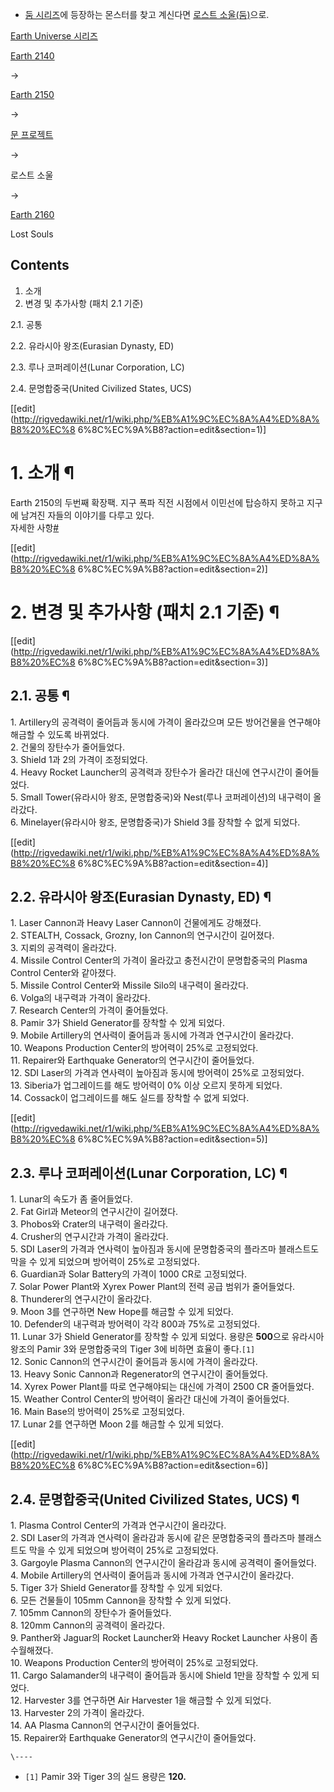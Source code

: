   * [둠 시리즈](%EB%91%A0%20%EC%8B%9C%EB%A6%AC%EC%A6%88.md)에 등장하는 몬스터를 찾고 계신다면 [로스트 소울(둠)](%EB%A1%9C%EC%8A%A4%ED%8A%B8%20%EC%86%8C%EC%9A%B8%28%EB%91%A0%29.md)으로.  

[Earth Universe 시리즈](Earth%20Universe%20%EC%8B%9C%EB%A6%AC%EC%A6%88.md)

[Earth 2140](Earth%202140.md)

→

[Earth 2150](Earth%202150.md)

→

[문 프로젝트](%EB%AC%B8%20%ED%94%84%EB%A1%9C%EC%A0%9D%ED%8A%B8.md)

→

로스트 소울

→

[Earth 2160](Earth%202160.md)

  
Lost Souls

## Contents

    

1. 소개 
2. 변경 및 추가사항 (패치 2.1 기준) 
    

2.1. 공통

2.2. 유라시아 왕조(Eurasian Dynasty, ED)

2.3. 루나 코퍼레이션(Lunar Corporation, LC)

2.4. 문명합중국(United Civilized States, UCS)

[[edit](http://rigvedawiki.net/r1/wiki.php/%EB%A1%9C%EC%8A%A4%ED%8A%B8%20%EC%8
6%8C%EC%9A%B8?action=edit&section=1)]

# 1. 소개 ¶

Earth 2150의 두번째 확장팩. 지구 폭파 직전 시점에서 이민선에 탑승하지 못하고 지구에 남겨진 자들의 이야기를 다루고 있다.  
자세한 사항[#](http://www.gamefaqs.com/pc/930959-earth-2150-trilogy/faqs/24479)

  
  

[[edit](http://rigvedawiki.net/r1/wiki.php/%EB%A1%9C%EC%8A%A4%ED%8A%B8%20%EC%8
6%8C%EC%9A%B8?action=edit&section=2)]

# 2. 변경 및 추가사항 (패치 2.1 기준) ¶

[[edit](http://rigvedawiki.net/r1/wiki.php/%EB%A1%9C%EC%8A%A4%ED%8A%B8%20%EC%8
6%8C%EC%9A%B8?action=edit&section=3)]

## 2.1. 공통 ¶

1\. Artillery의 공격력이 줄어듬과 동시에 가격이 올라갔으며 모든 방어건물을 연구해야 해금할 수 있도록 바뀌었다.  
2\. 건물의 장탄수가 줄어들었다.  
3\. Shield 1과 2의 가격이 조정되었다.  
4\. Heavy Rocket Launcher의 공격력과 장탄수가 올라간 대신에 연구시간이 줄어들었다.  
5\. Small Tower(유라시아 왕조, 문명합중국)와 Nest(루나 코퍼레이션)의 내구력이 올라갔다.  
6\. Minelayer(유라시아 왕조, 문명합중국)가 Shield 3를 장착할 수 없게 되었다.

[[edit](http://rigvedawiki.net/r1/wiki.php/%EB%A1%9C%EC%8A%A4%ED%8A%B8%20%EC%8
6%8C%EC%9A%B8?action=edit&section=4)]

## 2.2. 유라시아 왕조(Eurasian Dynasty, ED) ¶

1\. Laser Cannon과 Heavy Laser Cannon이 건물에게도 강해졌다.  
2\. STEALTH, Cossack, Grozny, Ion Cannon의 연구시간이 길어졌다.  
3\. 지뢰의 공격력이 올라갔다.  
4\. Missile Control Center의 가격이 올라갔고 충전시간이 문명합중국의 Plasma Control Center와 같아졌다.  
5\. Missile Control Center와 Missile Silo의 내구력이 올라갔다.  
6\. Volga의 내구력과 가격이 올라갔다.  
7\. Research Center의 가격이 줄어들었다.  
8\. Pamir 3가 Shield Generator를 장착할 수 있게 되었다.  
9\. Mobile Artillery의 연사력이 줄어듬과 동시에 가격과 연구시간이 올라갔다.  
10\. Weapons Production Center의 방어력이 25%로 고정되었다.  
11\. Repairer와 Earthquake Generator의 연구시간이 줄어들었다.  
12\. SDI Laser의 가격과 연사력이 높아짐과 동시에 방어력이 25%로 고정되었다.  
13\. Siberia가 업그레이드를 해도 방어력이 0% 이상 오르지 못하게 되었다.  
14\. Cossack이 업그레이드를 해도 실드를 장착할 수 없게 되었다.

[[edit](http://rigvedawiki.net/r1/wiki.php/%EB%A1%9C%EC%8A%A4%ED%8A%B8%20%EC%8
6%8C%EC%9A%B8?action=edit&section=5)]

## 2.3. 루나 코퍼레이션(Lunar Corporation, LC) ¶

1\. Lunar의 속도가 좀 줄어들었다.  
2\. Fat Girl과 Meteor의 연구시간이 길어졌다.  
3\. Phobos와 Crater의 내구력이 올라갔다.  
4\. Crusher의 연구시간과 가격이 올라갔다.  
5\. SDI Laser의 가격과 연사력이 높아짐과 동시에 문명합중국의 플라즈마 블래스트도 막을 수 있게 되었으며 방어력이 25%로
고정되었다.  
6\. Guardian과 Solar Battery의 가격이 1000 CR로 고정되었다.  
7\. Solar Power Plant와 Xyrex Power Plant의 전력 공급 범위가 줄어들었다.  
8\. Thunderer의 연구시간이 올라갔다.  
9\. Moon 3를 연구하면 New Hope를 해금할 수 있게 되었다.  
10\. Defender의 내구력과 방어력이 각각 800과 75%로 고정되었다.  
11\. Lunar 3가 Shield Generator를 장착할 수 있게 되었다. 용량은 **500**으로 유라시아 왕조의 Pamir 3와
문명합중국의 Tiger 3에 비하면 효율이 좋다.`[1]`  
12\. Sonic Cannon의 연구시간이 줄어듬과 동시에 가격이 올라갔다.  
13\. Heavy Sonic Cannon과 Regenerator의 연구시간이 줄어들었다.  
14\. Xyrex Power Plant를 따로 연구해야되는 대신에 가격이 2500 CR 줄어들었다.  
15\. Weather Control Center의 방어력이 올라간 대신에 가격이 줄어들었다.  
16\. Main Base의 방어력이 25%로 고정되었다.  
17\. Lunar 2를 연구하면 Moon 2를 해금할 수 있게 되었다.

[[edit](http://rigvedawiki.net/r1/wiki.php/%EB%A1%9C%EC%8A%A4%ED%8A%B8%20%EC%8
6%8C%EC%9A%B8?action=edit&section=6)]

## 2.4. 문명합중국(United Civilized States, UCS) ¶

1\. Plasma Control Center의 가격과 연구시간이 올라갔다.  
2\. SDI Laser의 가격과 연사력이 올라감과 동시에 같은 문명합중국의 플라즈마 블래스트도 막을 수 있게 되었으며 방어력이 25%로
고정되었다.  
3\. Gargoyle Plasma Cannon의 연구시간이 올라감과 동시에 공격력이 줄어들었다.  
4\. Mobile Artillery의 연사력이 줄어듬과 동시에 가격과 연구시간이 올라갔다.  
5\. Tiger 3가 Shield Generator를 장착할 수 있게 되었다.  
6\. 모든 건물들이 105mm Cannon을 장착할 수 있게 되었다.  
7\. 105mm Cannon의 장탄수가 줄어들었다.  
8\. 120mm Cannon의 공격력이 올라갔다.  
9\. Panther와 Jaguar의 Rocket Launcher와 Heavy Rocket Launcher 사용이 좀 수월해졌다.  
10\. Weapons Production Center의 방어력이 25%로 고정되었다.  
11\. Cargo Salamander의 내구력이 줄어듬과 동시에 Shield 1만을 장착할 수 있게 되었다.  
12\. Harvester 3를 연구하면 Air Harvester 1을 해금할 수 있게 되었다.  
13\. Harvester 2의 가격이 올라갔다.  
14\. AA Plasma Cannon의 연구시간이 줄어들었다.  
15\. Repairer와 Earthquake Generator의 연구시간이 줄어들었다.

`\----`

  * `[1]` Pamir 3와 Tiger 3의 실드 용량은 **120.**

